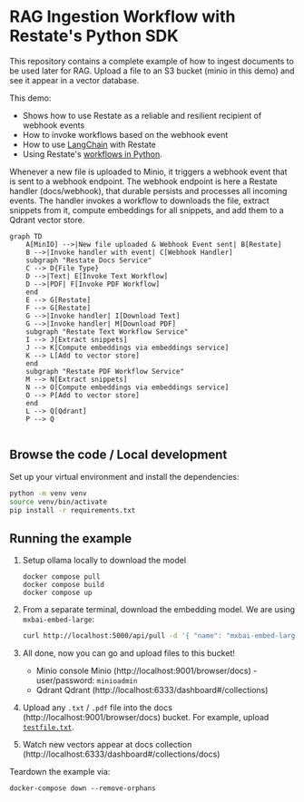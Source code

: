 # RAG Ingestion Workflow with Restate's Python SDK 

This repository contains a complete example of how to ingest documents to be used later for RAG.
Upload a file to an S3 bucket (minio in this demo) and see it appear in a vector database.

This demo:
* Shows how to use Restate as a reliable and resilient recipient of webhook events
* How to invoke workflows based on the webhook event
* How to use [LangChain](https://www.langchain.com/) with Restate
* Using Restate's [workflows in Python](https://docs.restate.dev/develop/python/workflows).

Whenever a new file is uploaded to Minio, it triggers a webhook event that is sent to a webhook endpoint. 
The webhook endpoint is here a Restate handler (docs/webhook), that durable persists and processes all incoming events. 
The handler invokes a workflow to downloads the file, extract snippets from it, compute embeddings for all snippets, and add them to a Qdrant vector store.

```mermaid
graph TD
    A[MinIO] -->|New file uploaded & Webhook Event sent| B[Restate]
    B -->|Invoke handler with event| C[Webhook Handler]
    subgraph "Restate Docs Service"
    C --> D{File Type}
    D -->|Text| E[Invoke Text Workflow]
    D -->|PDF| F[Invoke PDF Workflow]
    end
    E --> G[Restate]
    F --> G[Restate]
    G -->|Invoke handler| I[Download Text]
    G -->|Invoke handler| M[Download PDF]
    subgraph "Restate Text Workflow Service"
    I --> J[Extract snippets]
    J --> K[Compute embeddings via embeddings service]
    K --> L[Add to vector store]
    end
    subgraph "Restate PDF Workflow Service"
    M --> N[Extract snippets]
    N --> O[Compute embeddings via embeddings service]
    O --> P[Add to vector store]
    end
    L --> Q[Qdrant]
    P --> Q


```


## Browse the code / Local development

Set up your virtual environment and install the dependencies:

```bash
python -m venv venv
source venv/bin/activate
pip install -r requirements.txt
```

## Running the example

1. Setup ollama locally to download the model
    
    ```
    docker compose pull
    docker compose build
    docker compose up
    ```

2. From a separate terminal, download the embedding model.
We are using `mxbai-embed-large`:

    ```bash
    curl http://localhost:5000/api/pull -d '{ "name": "mxbai-embed-large" }'
    ```

3. All done, now you can go and upload files to this bucket!
   * Minio console Minio (http://localhost:9001/browser/docs) - user/password: `minioadmin` 
   * Qdrant Qdrant (http://localhost:6333/dashboard#/collections)

4. Upload any `.txt` / `.pdf` file into the docs (http://localhost:9001/browser/docs) bucket. For example, upload [`testfile.txt`](testfile.txt).

5. Watch new vectors appear at docs collection (http://localhost:6333/dashboard#/collections/docs)

Teardown the example via:

```
docker-compose down --remove-orphans
```


